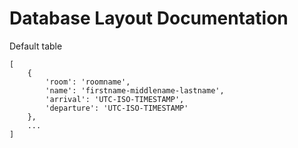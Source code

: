 Database Layout Documentation
=============================

Default table
```
[
	{
		'room': 'roomname',
		'name': 'firstname-middlename-lastname',
		'arrival': 'UTC-ISO-TIMESTAMP',
		'departure': 'UTC-ISO-TIMESTAMP'
	},
	...
]
```
